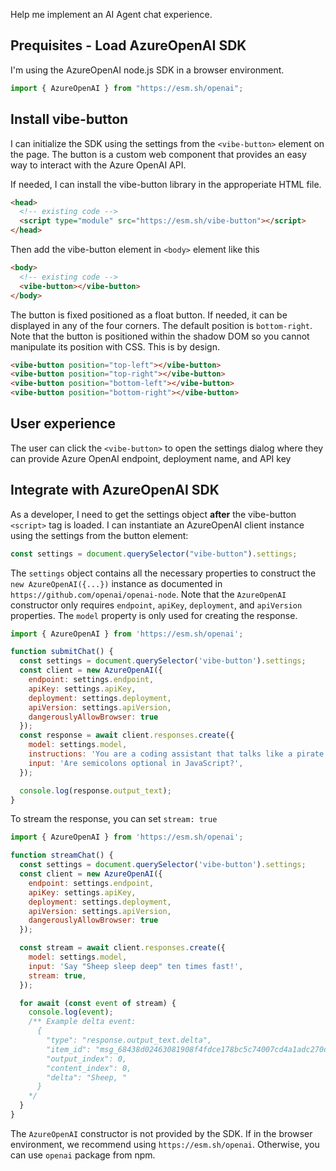 Help me implement an AI Agent chat experience.

## Prequisites - Load AzureOpenAI SDK

I'm using the AzureOpenAI node.js SDK in a browser environment.

```javascript
import { AzureOpenAI } from "https://esm.sh/openai";
```

## Install vibe-button

I can initialize the SDK using the settings from the `<vibe-button>` element on the page. The button is a custom web component that provides an easy way to interact with the Azure OpenAI API.

If needed, I can install the vibe-button library in the approperiate HTML file.

```html
<head>
  <!-- existing code -->
  <script type="module" src="https://esm.sh/vibe-button"></script>
</head>
```

Then add the vibe-button element in `<body>` element like this

```html
<body>
  <!-- existing code -->
  <vibe-button></vibe-button>
</body>
```

The button is fixed positioned as a float button. If needed, it can be displayed in any of the four corners. The default position is `bottom-right`. Note that the button is positioned within the shadow DOM so you cannot manipulate its position with CSS. This is by design.

```html
<vibe-button position="top-left"></vibe-button>
<vibe-button position="top-right"></vibe-button>
<vibe-button position="bottom-left"></vibe-button>
<vibe-button position="bottom-right"></vibe-button>
```

## User experience

The user can click the `<vibe-button>` to open the settings dialog where they can provide Azure OpenAI endpoint, deployment name, and API key

## Integrate with AzureOpenAI SDK

As a developer, I need to get the settings object **after** the vibe-button `<script>` tag is loaded.
I can instantiate an AzureOpenAI client instance using the settings from the button element:

```javascript
const settings = document.querySelector("vibe-button").settings;
```

The `settings` object contains all the necessary properties to construct the `new AzureOpenAI({...})` instance as documented in `https://github.com/openai/openai-node`. Note that the `AzureOpenAI` constructor only requires `endpoint`, `apiKey`, `deployment`, and `apiVersion` properties. The `model` property is only used for creating the response.

```javascript
import { AzureOpenAI } from 'https://esm.sh/openai';

function submitChat() {
  const settings = document.querySelector('vibe-button').settings;
  const client = new AzureOpenAI({
    endpoint: settings.endpoint,
    apiKey: settings.apiKey,
    deployment: settings.deployment,
    apiVersion: settings.apiVersion,
    dangerouslyAllowBrowser: true
  });
  const response = await client.responses.create({
    model: settings.model,
    instructions: 'You are a coding assistant that talks like a pirate',
    input: 'Are semicolons optional in JavaScript?',
  });

  console.log(response.output_text);
}
```

To stream the response, you can set `stream: true`

```javascript
import { AzureOpenAI } from 'https://esm.sh/openai';

function streamChat() {
  const settings = document.querySelector('vibe-button').settings;
  const client = new AzureOpenAI({
    endpoint: settings.endpoint,
    apiKey: settings.apiKey,
    deployment: settings.deployment,
    apiVersion: settings.apiVersion,
    dangerouslyAllowBrowser: true
  });

  const stream = await client.responses.create({
    model: settings.model,
    input: 'Say "Sheep sleep deep" ten times fast!',
    stream: true,
  });

  for await (const event of stream) {
    console.log(event);
    /** Example delta event:
      {
        "type": "response.output_text.delta",
        "item_id": "msg_68438d02463081908f4fdce178bc5c74007cd4a1adc270d4",
        "output_index": 0,
        "content_index": 0,
        "delta": "Sheep, "
      }
    */
  }
}
```

The `AzureOpenAI` constructor is not provided by the SDK.
If in the browser environment, we recommend using `https://esm.sh/openai`. Otherwise, you can use `openai` package from npm.
